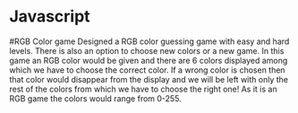 # Javascript
#RGB Color game
Designed a RGB color guessing game with easy and hard levels. There is also an option to choose new colors or a new game. In this game an RGB color would be given and there are 6 colors displayed among which we have to choose the correct color. If a wrong color is chosen then that color would disappear from the display and we will be left with only the rest of the colors from which we have to choose the right one! 
As it is an RGB game the colors would range from 0-255.

